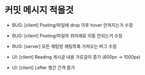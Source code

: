# 커밋 메시지 적을것

- BUG: [client] Posting/파일에 drop 이후 hover 안꺼지는거 수정
- BUG: [client] Posting/파일의 위아래로 이동 안되는거 수정
- BUG: [server] 모든 채팅방 채팅목록 가져오는 버그 수정

- UI: [client] Reading 게시글 내용 가로길이 증가 (800px -> 1000px)
- UI: [client] Lefter 행간 간격 증가

